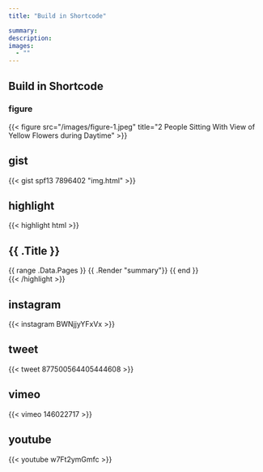 ```yaml
---
title: "Build in Shortcode"

summary:
description: 
images: 
  - ""
---
```


## Build in Shortcode

### figure

{{< figure src="/images/figure-1.jpeg" title="2 People Sitting With View of Yellow Flowers during Daytime" >}}

## gist

{{< gist spf13 7896402 "img.html" >}} 

## highlight


{{< highlight html >}}
<section id="main">
  <div>
   <h1 id="title">{{ .Title }}</h1>
    {{ range .Data.Pages }}
        {{ .Render "summary"}}
    {{ end }}
  </div>
</section>
{{< /highlight >}}

## instagram

{{< instagram BWNjjyYFxVx >}}


## tweet

{{< tweet 877500564405444608 >}}

## vimeo
{{< vimeo 146022717 >}}

## youtube
{{< youtube w7Ft2ymGmfc >}}

 